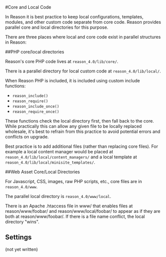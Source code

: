 #Core and Local Code

In Reason it is best practice to keep local configurations, templates, modules, and other custom code separate from core code. Reason provides parallel core and local directories for this purpose.

There are three places where local and core code exist in parallel structures in Reason:

##PHP core/local directories

Reason's core PHP code lives at `reason_4.0/lib/core/`.

There is a parallel directory for local custom code at `reason_4.0/lib/local/`.

When Reason PHP is included, it is included using custom include functions:
- `reason_include()`
- `reason_require()`
- `reason_include_once()`
- `reason_require_once()`

These functions check the local directory first, then fall back to the core. While practically this can allow any given file to be locally replaced wholesale, it's best to refrain from this practice to avoid potential errors and conflicts on upgrade.

Best practice is to add additional files (rather than replacing core files). For example a local content manager would be placed at `reason_4.0/lib/local/content_managers/` and a local template at `reason_4.0/lib/local/minisite_templates/`.

##Web Asset Core/Local Directories

For Javascript, CSS, images, raw PHP scripts, etc., core files are in `reason_4.0/www`.

The parallel local directory is `reason_4.0/www/local`.

There is an Apache .htaccess file in www/ that enables files at reason/www/foobar/ and reason/www/local/foobar/ to appear as if they are both at reason/www/foobar/. If there is a file name conflict, the local directory "wins".

## Settings

(not yet written)
